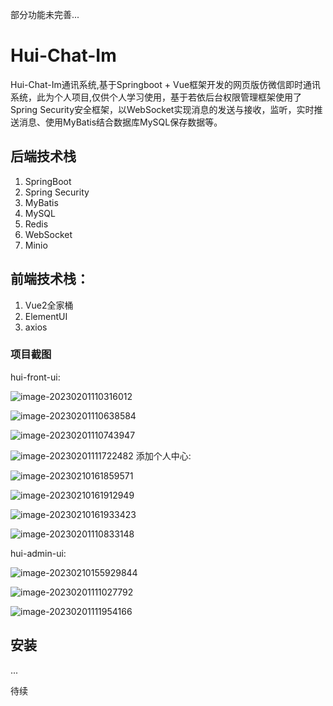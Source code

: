 部分功能未完善...

# Hui-Chat-Im

Hui-Chat-Im通讯系统,基于Springboot + Vue框架开发的网页版仿微信即时通讯系统，此为个人项目,仅供个人学习使用，基于若依后台权限管理框架使用了Spring Security安全框架，以WebSocket实现消息的发送与接收，监听，实时推送消息、使用MyBatis结合数据库MySQL保存数据等。



## 后端技术栈

1. SpringBoot
2. Spring Security
3. MyBatis
4. MySQL
5. Redis
6. WebSocket
7. Minio

## 前端技术栈：

1. Vue2全家桶
2. ElementUI
3. axios

### 项目截图

hui-front-ui:

![image-20230201110316012](https://gitee.com/Lin-ChangHui/picture-bed/raw/master/images/202302011103314.png)

![image-20230201110638584](https://gitee.com/Lin-ChangHui/picture-bed/raw/master/images/202302011106780.png)

![image-20230201110743947](https://gitee.com/Lin-ChangHui/picture-bed/raw/master/images/202302011107156.png)

![image-20230201111722482](https://gitee.com/Lin-ChangHui/picture-bed/raw/master/images/202302011212085.png)
添加个人中心:

![image-20230210161859571](https://gitee.com/Lin-ChangHui/picture-bed/raw/master/images/202302101618783.png)

![image-20230210161912949](https://gitee.com/Lin-ChangHui/picture-bed/raw/master/images/202302101619100.png)

![image-20230210161933423](https://gitee.com/Lin-ChangHui/picture-bed/raw/master/images/202302101619577.png)

![image-20230201110833148](https://gitee.com/Lin-ChangHui/picture-bed/raw/master/images/202302011108322.png)



hui-admin-ui:

![image-20230210155929844](https://gitee.com/Lin-ChangHui/picture-bed/raw/master/images/202302101559051.png)

![image-20230201111027792](https://gitee.com/Lin-ChangHui/picture-bed/raw/master/images/202302011110895.png)



![image-20230201111954166](https://gitee.com/Lin-ChangHui/picture-bed/raw/master/images/202302011214606.png)



## 安装

...

待续
